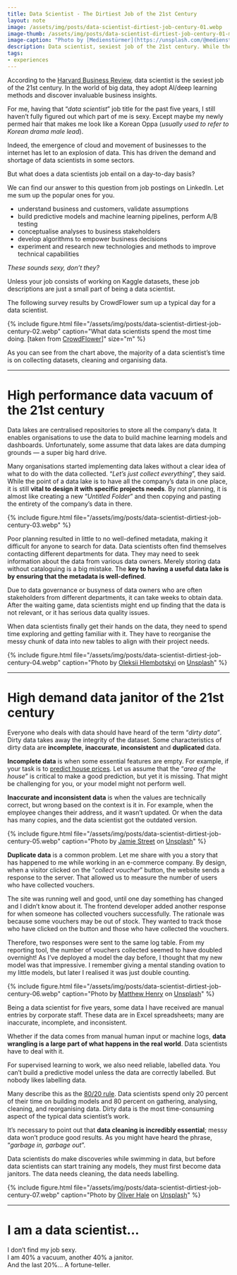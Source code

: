 ```yaml
---
title: Data Scientist - The Dirtiest Job of the 21st Century
layout: note
image: /assets/img/posts/data-scientist-dirtiest-job-century-01.webp
image-thumb: /assets/img/posts/data-scientist-dirtiest-job-century-01-mini.webp
image-caption: "Photo by [Medienstürmer](https://unsplash.com/@medienstuermer) on [Unsplash](https://unsplash.com/)"
description: Data scientist, sexiest job of the 21st century. While they do make discoveries while swimming in data, but the data needs cleaning and labelling first.
tags:
- experiences
---
```


According to the  [Harvard Business Review](https://hbr.org/2012/10/data-scientist-the-sexiest-job-of-the-21st-century/), data scientist is the sexiest job of the 21st century. In the world of big data, they adopt AI/deep learning methods and discover invaluable business insights.

For me, having that “_data scientist_” job title for the past five years, I still haven’t fully figured out which part of me is sexy. Except maybe my newly permed hair that makes me look like a Korean Oppa (_usually used to refer to Korean drama male lead_).

Indeed, the emergence of cloud and movement of businesses to the internet has let to an explosion of data. This has driven the demand and shortage of data scientists in some sectors.

But what does a data scientists job entail on a day-to-day basis?

We can find our answer to this question from job postings on LinkedIn. Let me sum up the popular ones for you.

-   understand business and customers, validate assumptions
-   build predictive models and machine learning pipelines, perform A/B testing
-   conceptualise analyses to business stakeholders
-   develop algorithms to empower business decisions
-   experiment and research new technologies and methods to improve technical capabilities

_These sounds sexy, don’t they?_

Unless your job consists of working on Kaggle datasets, these job descriptions are just a small part of being a data scientist.

The following survey results by CrowdFlower sum up a typical day for a data scientist.

{% include figure.html
  file="/assets/img/posts/data-scientist-dirtiest-job-century-02.webp"
  caption="What data scientists spend the most time doing. [taken from  [CrowdFlower](https://visit.figure-eight.com/rs/416-ZBE-142/images/CrowdFlower_DataScienceReport_2016.pdf)]"
  size="m"
%}

As you can see from the chart above, the majority of a data scientist’s time is on collecting datasets, cleaning and organising data.

----------

# High performance data vacuum of the 21st century

Data lakes are centralised repositories to store all the company’s data. It enables organisations to use the data to build machine learning models and dashboards. Unfortunately, some assume that data lakes are data dumping grounds — a super big hard drive.

Many organisations started implementing data lakes without a clear idea of what to do with the data collected. “_Let’s just collect everything_”, they said. While the point of a data lake is to have all the company’s data in one place, it is still  **vital to design it with specific projects needs**. By not planning, it is almost like creating a new “_Untitled Folder_” and then copying and pasting the entirety of the company’s data in there.

{% include figure.html
  file="/assets/img/posts/data-scientist-dirtiest-job-century-03.webp"
%}

Poor planning resulted in little to no well-defined metadata, making it difficult for anyone to search for data. Data scientists often find themselves contacting different departments for data. They may need to seek information about the data from various data owners. Merely storing data without cataloguing is a big mistake. The  **key to having a useful data lake is by ensuring that the metadata is well-defined**.

Due to data governance or busyness of data owners who are often stakeholders from different departments, it can take weeks to obtain data. After the waiting game, data scientists might end up finding that the data is not relevant, or it has serious data quality issues.

When data scientists finally get their hands on the data, they need to spend time exploring and getting familiar with it. They have to reorganise the messy chunk of data into new tables to align with their project needs.

{% include figure.html
  file="/assets/img/posts/data-scientist-dirtiest-job-century-04.webp"
  caption="Photo by [Oleksii Hlembotskyi](https://unsplash.com/@lshphoto) on [Unsplash](https://unsplash.com/)"
%}

----------

# High demand data janitor of the 21st century

Everyone who deals with data should have heard of the term “_dirty data”_. Dirty data takes away the integrity of the dataset. Some characteristics of dirty data are  **incomplete**,  **inaccurate**,  **inconsistent**  and  **duplicated**  data.

**Incomplete data**  is when some essential features are empty. For example, if your task is to  [predict house prices](https://www.kaggle.com/c/house-prices-advanced-regression-techniques). Let us assume that the “_area of the house_” is critical to make a good prediction, but yet it is missing. That might be challenging for you, or your model might not perform well.

**Inaccurate and inconsistent data**  is when the values are technically correct, but wrong based on the context is it in. For example, when the employee changes their address, and it wasn’t updated. Or when the data has many copies, and the data scientist got the outdated version.

{% include figure.html
  file="/assets/img/posts/data-scientist-dirtiest-job-century-05.webp"
  caption="Photo by [Jamie Street](https://unsplash.com/@jamie452) on [Unsplash](https://unsplash.com/)"
%}

**Duplicate data**  is a common problem. Let me share with you a story that has happened to me while working in an e-commerce company. By design, when a visitor clicked on the “_collect voucher_” button, the website sends a response to the server. That allowed us to measure the number of users who have collected vouchers.

The site was running well and good, until one day something has changed and I didn’t know about it. The frontend developer added another response for when someone has collected vouchers successfully. The rationale was because some vouchers may be out of stock. They wanted to track those who have clicked on the button and those who have collected the vouchers.

Therefore, two responses were sent to the same log table. From my reporting tool, the number of vouchers collected seemed to have doubled overnight! As I’ve deployed a model the day before, I thought that my new model was that impressive. I remember giving a mental standing ovation to my little models, but later I realised it was just double counting.

{% include figure.html
  file="/assets/img/posts/data-scientist-dirtiest-job-century-06.webp"
  caption="Photo by [Matthew Henry](https://unsplash.com/@matthewhenry) on [Unsplash](https://unsplash.com/)"
%}

Being a data scientist for five years, some data I have received are manual entries by corporate staff. These data are in Excel spreadsheets; many are inaccurate, incomplete, and inconsistent.

Whether if the data comes from manual human input or machine logs,  **data wrangling is a large part of what happens in the real world**. Data scientists have to deal with it.

For supervised learning to work, we also need reliable, labelled data. You can’t build a predictive model unless the data are correctly labelled. But nobody likes labelling data.

Many describe this as the  [80/20 rule](https://www.ibm.com/cloud/blog/ibm-data-catalog-data-scientists-productivity). Data scientists spend only 20 percent of their time on building models and 80 percent on gathering, analysing, cleaning, and reorganising data. Dirty data is the most time-consuming aspect of the typical data scientist’s work.

It’s necessary to point out that  **data cleaning is incredibly essential**; messy data won’t produce good results. As you might have heard the phrase, “_garbage in, garbage out_”.

Data scientists do make discoveries while swimming in data, but before data scientists can start training any models, they must first become data janitors. The data needs cleaning, the data needs labelling.

{% include figure.html
  file="/assets/img/posts/data-scientist-dirtiest-job-century-07.webp"
  caption="Photo by [Oliver Hale](https://unsplash.com/@4themorningshoot) on [Unsplash](https://unsplash.com/)"
%}

----------

# I am a data scientist…

I don’t find my job sexy.  
I am 40% a vacuum, another 40% a janitor.  
And the last 20%… A fortune-teller.
